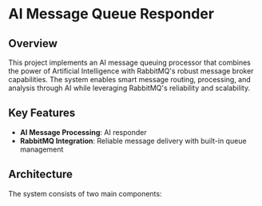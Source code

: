 # AI Message Queue Responder

## Overview
This project implements an AI message queuing processor that combines the power of Artificial Intelligence with RabbitMQ's robust message broker capabilities. The system enables smart message routing, processing, and analysis through AI while leveraging RabbitMQ's reliability and scalability.

## Key Features
- **AI Message Processing**: AI responder
- **RabbitMQ Integration**: Reliable message delivery with built-in queue management

## Architecture
The system consists of two main components: